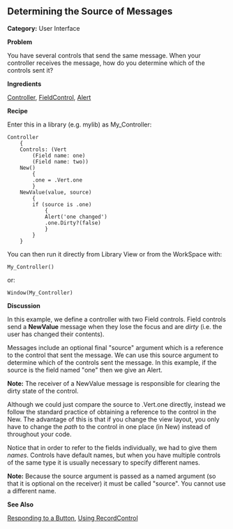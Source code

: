 ## Determining the Source of Messages

**Category:** User Interface

**Problem**

You have several controls that send the same message. When your controller receives the message, how do you determine which of the controls sent it?

**Ingredients**

[Controller](<../User Interfaces/Reference/Controller.md>), 
[FieldControl](<../User Interfaces/Reference/FieldControl.md>), 
[Alert](<../User Interfaces/Reference/Alert.md>)

**Recipe**

Enter this in a library (e.g. mylib) as My_Controller:

``` suneido
Controller
    {
    Controls: (Vert
        (Field name: one)
        (Field name: two))
    New()
        {
        .one = .Vert.one
        }
    NewValue(value, source)
        {
        if (source is .one)
            {
            Alert('one changed')
            .one.Dirty?(false)
            }
        }
    }
```

You can then run it directly from Library View or from the WorkSpace with:

``` suneido
My_Controller()
```

or:

``` suneido
Window(My_Controller)
```

**Discussion**

In this example, we define a controller with two Field controls. Field controls send a **NewValue** message when they lose the focus and are *dirty* (i.e. the user has changed their
contents).

Messages include an optional final "source" argument which is a reference to the control that sent the message. We can use this source argument to determine which of the controls sent the message.
In this example, if the source is the field named "one" then we give an Alert.

**Note:** The receiver of a NewValue message is responsible for clearing the dirty state of the control.

Although we could just compare the source to .Vert.one directly, instead we follow the standard practice of obtaining a reference to the control in the New. The advantage of this is that if you
change the view layout, you only have to change the *path* to the control in one place (in New) instead of throughout your code.

Notice that in order to refer to the fields individually, we had to give them *names*. Controls have default names, but when you have multiple controls of the same type it is usually
necessary to specify different names.

**Note:** Because the source argument is passed as a named argument (so that it is optional on the receiver) it must be called "source". You cannot use a different name.

**See Also**

[Responding to a Button](<Responding to a Button.md>), 
[Using RecordControl](<Using RecordControl.md>)